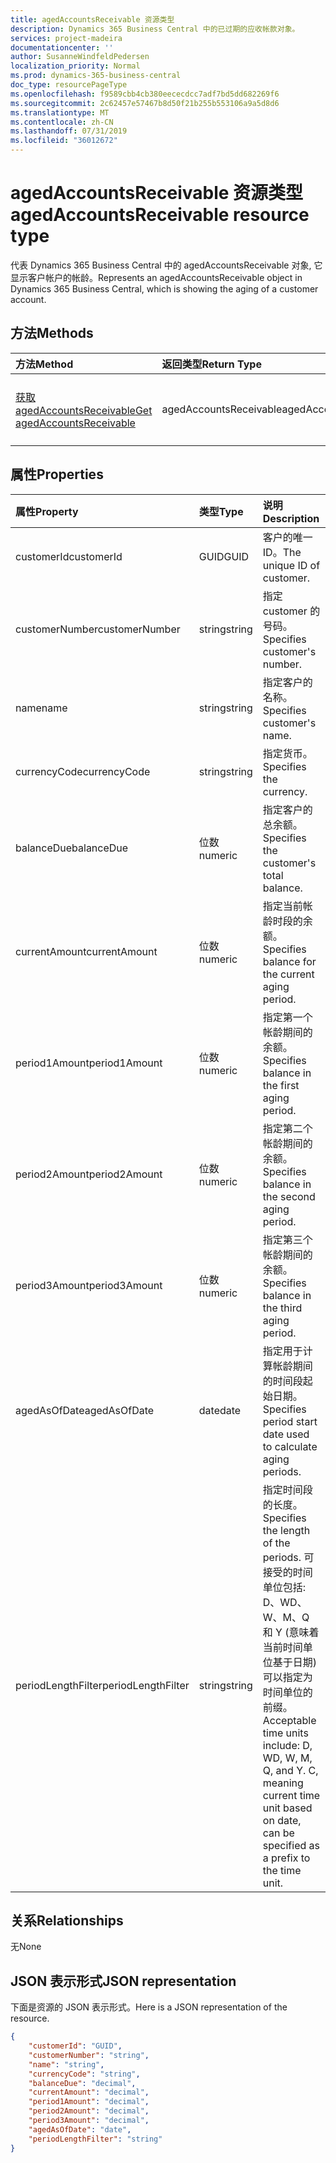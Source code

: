 ```yaml
---
title: agedAccountsReceivable 资源类型
description: Dynamics 365 Business Central 中的已过期的应收帐款对象。
services: project-madeira
documentationcenter: ''
author: SusanneWindfeldPedersen
localization_priority: Normal
ms.prod: dynamics-365-business-central
doc_type: resourcePageType
ms.openlocfilehash: f9589cbb4cb380eececdcc7adf7bd5dd682269f6
ms.sourcegitcommit: 2c62457e57467b8d50f21b255b553106a9a5d8d6
ms.translationtype: MT
ms.contentlocale: zh-CN
ms.lasthandoff: 07/31/2019
ms.locfileid: "36012672"
---
```

# <a name="agedaccountsreceivable-resource-type"></a><span data-ttu-id="c4bb0-103">agedAccountsReceivable 资源类型</span><span class="sxs-lookup"><span data-stu-id="c4bb0-103">agedAccountsReceivable resource type</span></span>
<span data-ttu-id="c4bb0-104">代表 Dynamics 365 Business Central 中的 agedAccountsReceivable 对象, 它显示客户帐户的帐龄。</span><span class="sxs-lookup"><span data-stu-id="c4bb0-104">Represents an agedAccountsReceivable object in Dynamics 365 Business Central, which is showing the aging of a customer account.</span></span>

## <a name="methods"></a><span data-ttu-id="c4bb0-105">方法</span><span class="sxs-lookup"><span data-stu-id="c4bb0-105">Methods</span></span>

| <span data-ttu-id="c4bb0-106">方法</span><span class="sxs-lookup"><span data-stu-id="c4bb0-106">Method</span></span>         | <span data-ttu-id="c4bb0-107">返回类型</span><span class="sxs-lookup"><span data-stu-id="c4bb0-107">Return Type</span></span>  |<span data-ttu-id="c4bb0-108">说明</span><span class="sxs-lookup"><span data-stu-id="c4bb0-108">Description</span></span>|
|:---------------|:-------------|:----------|
|[<span data-ttu-id="c4bb0-109">获取 agedAccountsReceivable</span><span class="sxs-lookup"><span data-stu-id="c4bb0-109">Get agedAccountsReceivable</span></span>](../api/dynamics-agedaccountsreceivable-get.md)|<span data-ttu-id="c4bb0-110">agedAccountsReceivable</span><span class="sxs-lookup"><span data-stu-id="c4bb0-110">agedAccountsReceivable</span></span>|<span data-ttu-id="c4bb0-111">获取 agedAccountsReceivable 对象</span><span class="sxs-lookup"><span data-stu-id="c4bb0-111">Get agedAccountsReceivable object</span></span>|

## <a name="properties"></a><span data-ttu-id="c4bb0-112">属性</span><span class="sxs-lookup"><span data-stu-id="c4bb0-112">Properties</span></span>
| <span data-ttu-id="c4bb0-113">属性</span><span class="sxs-lookup"><span data-stu-id="c4bb0-113">Property</span></span>       | <span data-ttu-id="c4bb0-114">类型</span><span class="sxs-lookup"><span data-stu-id="c4bb0-114">Type</span></span>    |<span data-ttu-id="c4bb0-115">说明</span><span class="sxs-lookup"><span data-stu-id="c4bb0-115">Description</span></span>                                  |
|:---------------|:--------|:--------------------------------------------|
|<span data-ttu-id="c4bb0-116">customerId</span><span class="sxs-lookup"><span data-stu-id="c4bb0-116">customerId</span></span>      |<span data-ttu-id="c4bb0-117">GUID</span><span class="sxs-lookup"><span data-stu-id="c4bb0-117">GUID</span></span>     |<span data-ttu-id="c4bb0-118">客户的唯一 ID。</span><span class="sxs-lookup"><span data-stu-id="c4bb0-118">The unique ID of customer.</span></span>                   |
|<span data-ttu-id="c4bb0-119">customerNumber</span><span class="sxs-lookup"><span data-stu-id="c4bb0-119">customerNumber</span></span>  |<span data-ttu-id="c4bb0-120">string</span><span class="sxs-lookup"><span data-stu-id="c4bb0-120">string</span></span>   |<span data-ttu-id="c4bb0-121">指定 customer 的号码。</span><span class="sxs-lookup"><span data-stu-id="c4bb0-121">Specifies customer's number.</span></span>                 |
|<span data-ttu-id="c4bb0-122">name</span><span class="sxs-lookup"><span data-stu-id="c4bb0-122">name</span></span>            |<span data-ttu-id="c4bb0-123">string</span><span class="sxs-lookup"><span data-stu-id="c4bb0-123">string</span></span>   |<span data-ttu-id="c4bb0-124">指定客户的名称。</span><span class="sxs-lookup"><span data-stu-id="c4bb0-124">Specifies customer's name.</span></span>                   |
|<span data-ttu-id="c4bb0-125">currencyCode</span><span class="sxs-lookup"><span data-stu-id="c4bb0-125">currencyCode</span></span>    |<span data-ttu-id="c4bb0-126">string</span><span class="sxs-lookup"><span data-stu-id="c4bb0-126">string</span></span>   |<span data-ttu-id="c4bb0-127">指定货币。</span><span class="sxs-lookup"><span data-stu-id="c4bb0-127">Specifies the currency.</span></span>                      |
|<span data-ttu-id="c4bb0-128">balanceDue</span><span class="sxs-lookup"><span data-stu-id="c4bb0-128">balanceDue</span></span>      |<span data-ttu-id="c4bb0-129">位数</span><span class="sxs-lookup"><span data-stu-id="c4bb0-129">numeric</span></span>  |<span data-ttu-id="c4bb0-130">指定客户的总余额。</span><span class="sxs-lookup"><span data-stu-id="c4bb0-130">Specifies the customer's total balance.</span></span>      |
|<span data-ttu-id="c4bb0-131">currentAmount</span><span class="sxs-lookup"><span data-stu-id="c4bb0-131">currentAmount</span></span>   |<span data-ttu-id="c4bb0-132">位数</span><span class="sxs-lookup"><span data-stu-id="c4bb0-132">numeric</span></span>  |<span data-ttu-id="c4bb0-133">指定当前帐龄时段的余额。</span><span class="sxs-lookup"><span data-stu-id="c4bb0-133">Specifies balance for the current aging period.</span></span>|
|<span data-ttu-id="c4bb0-134">period1Amount</span><span class="sxs-lookup"><span data-stu-id="c4bb0-134">period1Amount</span></span>   |<span data-ttu-id="c4bb0-135">位数</span><span class="sxs-lookup"><span data-stu-id="c4bb0-135">numeric</span></span>  |<span data-ttu-id="c4bb0-136">指定第一个帐龄期间的余额。</span><span class="sxs-lookup"><span data-stu-id="c4bb0-136">Specifies balance in the first aging period.</span></span> |
|<span data-ttu-id="c4bb0-137">period2Amount</span><span class="sxs-lookup"><span data-stu-id="c4bb0-137">period2Amount</span></span>   |<span data-ttu-id="c4bb0-138">位数</span><span class="sxs-lookup"><span data-stu-id="c4bb0-138">numeric</span></span>  |<span data-ttu-id="c4bb0-139">指定第二个帐龄期间的余额。</span><span class="sxs-lookup"><span data-stu-id="c4bb0-139">Specifies balance in the second aging period.</span></span>|
|<span data-ttu-id="c4bb0-140">period3Amount</span><span class="sxs-lookup"><span data-stu-id="c4bb0-140">period3Amount</span></span>   |<span data-ttu-id="c4bb0-141">位数</span><span class="sxs-lookup"><span data-stu-id="c4bb0-141">numeric</span></span>  |<span data-ttu-id="c4bb0-142">指定第三个帐龄期间的余额。</span><span class="sxs-lookup"><span data-stu-id="c4bb0-142">Specifies balance in the third aging period.</span></span> |
|<span data-ttu-id="c4bb0-143">agedAsOfDate</span><span class="sxs-lookup"><span data-stu-id="c4bb0-143">agedAsOfDate</span></span>    |<span data-ttu-id="c4bb0-144">date</span><span class="sxs-lookup"><span data-stu-id="c4bb0-144">date</span></span>     |<span data-ttu-id="c4bb0-145">指定用于计算帐龄期间的时间段起始日期。</span><span class="sxs-lookup"><span data-stu-id="c4bb0-145">Specifies period start date used to calculate aging periods.</span></span>|
|<span data-ttu-id="c4bb0-146">periodLengthFilter</span><span class="sxs-lookup"><span data-stu-id="c4bb0-146">periodLengthFilter</span></span>|<span data-ttu-id="c4bb0-147">string</span><span class="sxs-lookup"><span data-stu-id="c4bb0-147">string</span></span> |<span data-ttu-id="c4bb0-148">指定时间段的长度。</span><span class="sxs-lookup"><span data-stu-id="c4bb0-148">Specifies the length of the periods.</span></span> <span data-ttu-id="c4bb0-149">可接受的时间单位包括: D、WD、W、M、Q 和 Y (意味着当前时间单位基于日期) 可以指定为时间单位的前缀。</span><span class="sxs-lookup"><span data-stu-id="c4bb0-149">Acceptable time units include: D, WD, W, M, Q, and Y. C, meaning current time unit based on date, can be specified as a prefix to the time unit.</span></span>|


## <a name="relationships"></a><span data-ttu-id="c4bb0-150">关系</span><span class="sxs-lookup"><span data-stu-id="c4bb0-150">Relationships</span></span>
<span data-ttu-id="c4bb0-151">无</span><span class="sxs-lookup"><span data-stu-id="c4bb0-151">None</span></span>

## <a name="json-representation"></a><span data-ttu-id="c4bb0-152">JSON 表示形式</span><span class="sxs-lookup"><span data-stu-id="c4bb0-152">JSON representation</span></span>

<span data-ttu-id="c4bb0-153">下面是资源的 JSON 表示形式。</span><span class="sxs-lookup"><span data-stu-id="c4bb0-153">Here is a JSON representation of the resource.</span></span>


```json
{
    "customerId": "GUID",
    "customerNumber": "string",
    "name": "string",
    "currencyCode": "string",
    "balanceDue": "decimal",
    "currentAmount": "decimal",
    "period1Amount": "decimal",
    "period2Amount": "decimal",
    "period3Amount": "decimal",
    "agedAsOfDate": "date",
    "periodLengthFilter": "string"
}

```



